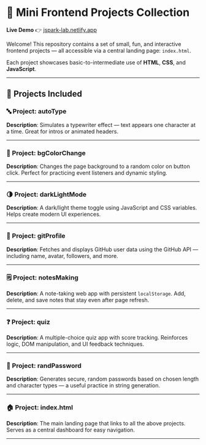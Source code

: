 # 🚀 Mini Frontend Projects Collection

**Live Demo** 👉 [jspark-lab.netlify.app](https://jspark-lab.netlify.app)

Welcome! This repository contains a set of small, fun, and interactive frontend projects — all accessible via a central landing page: `index.html`.

Each project showcases basic-to-intermediate use of **HTML**, **CSS**, and **JavaScript**.

---

## 📂 Projects Included

### 🔤 Project: autoType  
**Description**: Simulates a typewriter effect — text appears one character at a time. Great for intros or animated headers.

---

### 🎨 Project: bgColorChange  
**Description**: Changes the page background to a random color on button click. Perfect for practicing event listeners and dynamic styling.

---

### 🌗 Project: darkLightMode  
**Description**: A dark/light theme toggle using JavaScript and CSS variables. Helps create modern UI experiences.

---

### 👤 Project: gitProfile  
**Description**: Fetches and displays GitHub user data using the GitHub API — including name, avatar, followers, and more.

---

### 🗒️ Project: notesMaking  
**Description**: A note-taking web app with persistent `localStorage`. Add, delete, and save notes that stay even after page refresh.

---

### ❓ Project: quiz  
**Description**: A multiple-choice quiz app with score tracking. Reinforces logic, DOM manipulation, and UI feedback techniques.

---

### 🔐 Project: randPassword  
**Description**: Generates secure, random passwords based on chosen length and character types — a useful practice in string generation.

---

### 🏠 Project: index.html  
**Description**: The main landing page that links to all the above projects. Serves as a central dashboard for easy navigation.

---
